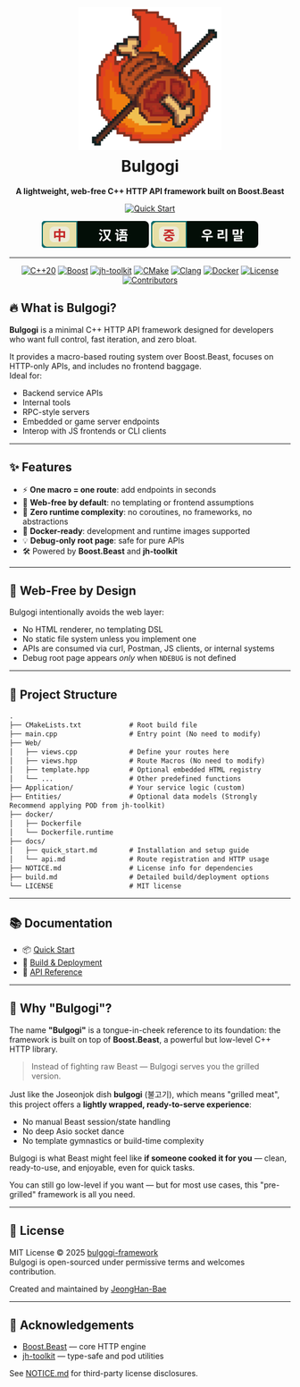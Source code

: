 <div align="center" style="margin-top: 20px; margin-bottom: -30px;">
  <img src="https://raw.githubusercontent.com/bulgogi-framework/.github/main/res/img/Bulgogi.svg"
       alt="bulgogi logo"
       style="width: 256px; height: auto;">
</div>

<h1 align="center">Bulgogi</h1>

<p align="center">
  <b>A lightweight, web-free C++ HTTP API framework built on Boost.Beast</b>
</p>

<p align="center">
  <a href="https://github.com/bulgogi-framework/bulgogi/blob/main/docs/quick_start.md">
    <img src="https://img.shields.io/badge/Quick%20Start-black?style=for-the-badge&logo=fastapi" alt="Quick Start"/>
  </a>
</p>

<div align="center">

[![zh-hans](https://raw.githubusercontent.com/bulgogi-framework/.github/main/res/img/badge_zh-hans.svg)](https://github.com/bulgogi-framework/bulgogi/blob/main/README.zh-hans.md)
[![ko-cn](https://raw.githubusercontent.com/bulgogi-framework/.github/main/res/img/badge_ko-cn.svg)](https://github.com/bulgogi-framework/bulgogi/blob/main/README.ko-cn.md)

</div>

---

<div align="center">

[![C++20](https://img.shields.io/badge/C%2B%2B-20-violet.svg)](https://en.cppreference.com/w/cpp/20)
[![Boost](https://img.shields.io/badge/Boost-1.88-blue.svg)](https://www.boost.org/)
[![jh-toolkit](https://img.shields.io/badge/jh--toolkit-1.3.x--LTS-brightgreen)](https://github.com/JeongHan-Bae/JH-Toolkit/tree/1.3.x-LTS)
[![CMake](https://img.shields.io/badge/CMake-3.25%2B-blue)](https://cmake.org/)
[![Clang](https://img.shields.io/badge/Clang-14.0%2B-yellow)](https://clang.llvm.org/)
[![Docker](https://img.shields.io/badge/Docker-Buildx-lightgrey)](https://docs.docker.com/buildx/working-with-buildx/)
[![License](https://img.shields.io/badge/License-MIT-blue.svg)](LICENSE)
[![Contributors](https://img.shields.io/github/contributors/bulgogi-framework/bulgogi.svg)](https://github.com/bulgogi-framework/bulgogi/graphs/contributors)

</div>

## 🔥 What is Bulgogi?

**Bulgogi** is a minimal C++ HTTP API framework designed for developers who want full control, fast iteration, and zero bloat.

It provides a macro-based routing system over Boost.Beast, focuses on HTTP-only APIs, and includes no frontend baggage.  
Ideal for:

- Backend service APIs
- Internal tools
- RPC-style servers
- Embedded or game server endpoints
- Interop with JS frontends or CLI clients

---

## ✨ Features

- ⚡ **One macro = one route**: add endpoints in seconds
- 🧩 **Web-free by default**: no templating or frontend assumptions
- 🐚 **Zero runtime complexity**: no coroutines, no frameworks, no abstractions
- 🐳 **Docker-ready**: development and runtime images supported
- 💡 **Debug-only root page**: safe for pure APIs
- 🛠️ Powered by **Boost.Beast** and **jh-toolkit**

---

## 🧩 Web-Free by Design

Bulgogi intentionally avoids the web layer:

- No HTML renderer, no templating DSL
- No static file system unless you implement one
- APIs are consumed via curl, Postman, JS clients, or internal systems
- Debug root page appears *only* when `NDEBUG` is not defined

---

## 📁 Project Structure

```text
.
├── CMakeLists.txt            # Root build file
├── main.cpp                  # Entry point (No need to modify)
├── Web/
│   ├── views.cpp             # Define your routes here
│   ├── views.hpp             # Route Macros (No need to modify)
│   ├── template.hpp          # Optional embedded HTML registry
│   └── ...                   # Other predefined functions
├── Application/              # Your service logic (custom)
├── Entities/                 # Optional data models (Strongly Recommend applying POD from jh-toolkit)
├── docker/
│   ├── Dockerfile
│   └── Dockerfile.runtime
├── docs/
│   ├── quick_start.md        # Installation and setup guide
│   └── api.md                # Route registration and HTTP usage
├── NOTICE.md                 # License info for dependencies
├── build.md                  # Detailed build/deployment options
└── LICENSE                   # MIT license
```

---

## 📚 Documentation

* 📦 [Quick Start](docs/quick_start.md)
* 🔧 [Build & Deployment](docs/build.md)
* 📖 [API Reference](docs/api.md)

---

## 🍖 Why "Bulgogi"?

The name **"Bulgogi"** is a tongue-in-cheek reference to its foundation:
the framework is built on top of **Boost.Beast**, a powerful but low-level C++ HTTP library.

> Instead of fighting raw Beast — Bulgogi serves you the grilled version.

Just like the Joseonjok dish **bulgogi** (불고기), which means "grilled meat",
this project offers a **lightly wrapped, ready-to-serve experience**:

* No manual Beast session/state handling
* No deep Asio socket dance
* No template gymnastics or build-time complexity

Bulgogi is what Beast might feel like **if someone cooked it for you** —
clean, ready-to-use, and enjoyable, even for quick tasks.

You can still go low-level if you want —
but for most use cases, this "pre-grilled" framework is all you need.

---

## 📄 License

MIT License © 2025 [bulgogi-framework](https://github.com/bulgogi-framework)  
Bulgogi is open-sourced under permissive terms and welcomes contribution.

Created and maintained by [JeongHan-Bae](https://github.com/JeongHan-Bae)

---

## 🤝 Acknowledgements

* [Boost.Beast](https://github.com/boostorg/beast) — core HTTP engine  
* [jh-toolkit](https://github.com/JeongHan-Bae/jh-toolkit) — type-safe and pod utilities

See [NOTICE.md](./NOTICE.md) for third-party license disclosures.
